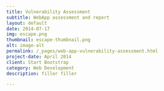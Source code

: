```yaml
---
title: Vulnerability Assessment
subtitle: WebApp assessment and report
layout: default
date: 2014-07-17
img: escape.png
thumbnail: escape-thumbnail.png
alt: image-alt
permalink: /_pages/web-app-vulnerability-assessment.html
project-date: April 2014
client: Start Bootstrap
category: Web Development
description: filler filler

---
```

